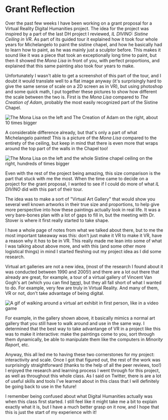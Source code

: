 # Grant Reflection

Over the past few weeks I have been working on a grant proposal for a Virtual Reality Digital Humanities project. The idea for the project was inspired by a part of the last DH project I reviewed, _IL DIVINO: Sistine Ceiling in VR_. As part of its guided tour it explained how it took four whole years for Michelangelo to paint the sistine chapel, and how he basically had to learn how to paint, as he was mainly just a sculptor before. This makes it sound like it was a piece that took an exceptionally long time to paint, but then it showed the _Mona Lisa_ in front of you, with perfect proportions, and explained that this same painting also took four years to make.

Unfortunately I wasn't able to get a screenshot of this part of the tour, and I doubt it would translate well to a flat image anyway (it's surprisingly hard to give the same sense of scale on a 2D screen as in VR), but using photoshop and some quick math, I put together these pictures to show how different the scale between the two is. First is the _Mona Lisa_ compared to _The Creation of Adam_, probably the most easily recognized part of the Sistine Chapel.

![The Mona Lisa on the left and The Creation of Adam on the right, about 10 times bigger](https://rittr.github.io/DH-Blog-Rittr/images/comparison1.png)

A considerable difference already, but that's only a part of what Michelangelo painted! This is a picture of the _Mona Lisa_ compared to the entirety of the ceiling, but keep in mind that there is even more that wraps around the top part of the walls in the Chapel too!

![The Mona Lisa on the left and the whole Sistine chapel ceiling on the right, hundreds of times bigger](https://rittr.github.io/DH-Blog-Rittr/images/comparison2.png)

Even with the rest of the project being amazing, this size comparison is the part that stuck with me the most. When the time came to decide on a project for the grant proposal, I wanted to see if I could do more of what _IL DIVINO_ did with this part of their tour.

The idea was to make a sort of "Virtual Art Gallery" that would show you several well known artworks in their true size and proportions, to help give more perspective into how these paintings actually look in real life. It was a very bare-bones plan with a lot of gaps to fill in, but the meeting with Dr. Stover is where it first really started to take shape.

I have a whole page of notes from what we talked about there, but to me the most important takeaway was this: don't just make it VR to make it VR, have a reason why it _has_ to be in VR. This really made me lean into some of what I was talking about above more, and with this (and some other more logistical things) in mind I started fleshing out my project idea as I did some research.

Virtual art galleries are not a new idea, (most of the research I found about it was conducted between 1990 and 2005!) and there are a lot out there that already are great, for example, a tour of a virtual gallery of Vincent Van Gogh's art (which you can find [here](https://vrallart.com/vr-exhibitions/em/vincent_van_gogh/)), but they all fall short of what I wanted to do. For example, very few are truly in Virtual Reality. And many of them, VR or not, don't take advantage of being digital.

![A gif of walking around a virtual art exhibit in first person, like in a video game](https://rittr.github.io/DH-Blog-Rittr/images/gogh-tour2.gif)

For example, in the gallery shown above, it basically mimics a normal art gallery that you still have to walk around and use in the same way. I determined that the best way to take advantange of VR in a project like this was to make it interactive: make the paintings come to you, sort through them dynamically, be able to manipulate them like the computers in _Minority Report_, etc.

Anyway, this all led me to having these two cornerstones for my project: interactivity and scale. Once I got that figured out, the rest of the work was surprisingly straightforward (thanks to the help of all the peer reviews, too!) I enjoyed the research and learning process I went through for this project, as well as throughout this whole class. As I said on Twitter, there is are a lot of useful skills and tools I've learned about in this class that I will definitely be going back to use in the future!

I remember being confused about what Digital Humanities actually was when this class first started. I still feel like it might take me a bit to explain exactly what it is, but I have a much better grasp on it now, and I hope that this is just the start of my experience with it!
